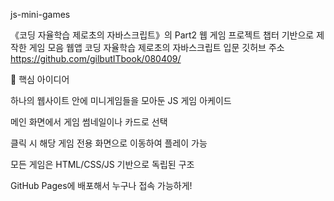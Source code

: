 js-mini-games

《코딩 자율학습 제로초의 자바스크립트》의 Part2 웹 게임 프로젝트 챕터 기반으로 제작한 게임 모음 웹앱
코딩 자율학습 제로초의 자바스크립트 입문 깃허브 주소 https://github.com/gilbutITbook/080409/

🌟 핵심 아이디어

하나의 웹사이트 안에 미니게임들을 모아둔 JS 게임 아케이드

메인 화면에서 게임 썸네일이나 카드로 선택

클릭 시 해당 게임 전용 화면으로 이동하여 플레이 가능

모든 게임은 HTML/CSS/JS 기반으로 독립된 구조

GitHub Pages에 배포해서 누구나 접속 가능하게! 
